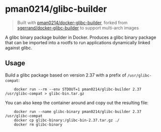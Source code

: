 # pman0214/glibc-builder

>Built with [pman0214/docker-glibc-builder], forked from [sgerrand/docker-glibc-builder] to support multi-arch images

[pman0214/docker-glibc-builder]: https://github.com/pman0214/docker-glibc-builder
[sgerrand/docker-glibc-builder]: https://github.com/sgerrand/docker-glibc-builder

A glibc binary package builder in Docker. Produces a glibc binary package that can be imported into a rootfs to run applications dynamically linked against glibc.

## Usage

Build a glibc package based on version 2.37 with a prefix of `/usr/glibc-compat`:

```
    docker run --rm --env STDOUT=1 pman0214/glibc-builder 2.37 /usr/glibc-compat > glibc-bin.tar.gz
```

You can also keep the container around and copy out the resulting file:

```
    docker run --name glibc-binary pman0214/glibc-builder 2.37 /usr/glibc-compat
    docker cp glibc-binary:/glibc-bin-2.37.tar.gz ./
    docker rm glibc-binary
```
